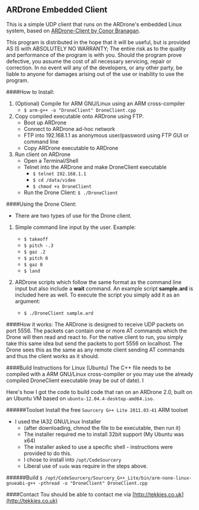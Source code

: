 ## ARDrone Embedded Client

This is a simple UDP client that runs on the ARDrone's embedded Linux system, based on [ARDrone-Client by Conor Branagan](https://github.com/conorbranagan/ARDrone-Client).

This program is distributed in the hope that it will be useful, but is provided AS IS with ABSOLUTELY NO WARRANTY; The entire risk as to the quality and performance of the program is with you. Should the program prove defective, you assume the cost of all necessary servicing, repair or correction. In no event will any of the developers, or any other party, be liable to anyone for damages arising out of the use or inability to use the program. 

####How to Install:

1. (Optional) Compile for ARM GNU/Linux using an ARM cross-compiler
	- `$ arm-g++ -o "DroneClient" DroneClient.cpp`
2. Copy compiled executable onto ARDrone using FTP. 
	- Boot up ARDrone
	- Connect to ARDrone ad-hoc network
	- FTP into 192.168.1.1 as anonymous user/password using FTP GUI or command line
	- Copy ARDrone executable to ARDrone
3. Run client on ARDrone
	- Open a Terminal/Shell
	- Telnet into the ARDrone and make DroneClient executable
		- `$ telnet 192.168.1.1`
		- `$ cd /data/video`
		- `$ chmod +x DroneClient`
	- Run the Drone Client: `$ ./DroneClient`

		
####Using the Drone Client:
- There are two types of use for the Drone client. 

1. Simple command line input by the user. Example:
	- `$ takeoff`
	- `$ pitch -.3`
	- `$ gaz .2`
	- `$ pitch 0`
	- `$ gaz 0`
	- `$ land`
	
2. ARDrone scripts which follow the same format as the command line input but also include a **wait** command. An example script **sample.ard**
is included here as well. To execute the script you simply add it as an argument:
	- `$ ./DroneClient sample.ard`


####How it works:
The ARDrone is designed to receive UDP packets on port 5556. The packets can contain one or more AT commands which the Drone will then
read and react to. For the native client to run, you simply take this same idea but send the packets to port 5556 on localhost. The Drone
sees this as the same as any remote client sending AT commands and thus the client works as it should.

####Build Instructions for Linux (Ubuntu)
The C++ file needs to be compiled with a ARM GNU/Linux cross-compiler or you may use the already compiled DroneClient executable (may be out of date).    I 

Here's how I got the code to build code that ran on an ARDrone 2.0, built on an Ubuntu VM based on `ubuntu-12.04.4-desktop-amd64.iso`.

######Toolset
Install the free `Sourcery G++ Lite 2011.03-41` ARM toolset

* I used the IA32 GNU/Linux Installer
  * (after downloading, chmod the file to be executable, then run it)
  * The installer required me to install 32bit support (My Ubuntu was x64)
  * The installer asked to use a specific shell - instructions were provided to do this.
  * I chose to install into `/opt/CodeSourcery`
  * Liberal use of `sudo` was require in the steps above.

######Build
`$ /opt/CodeSourcery/Sourcery_G++_Lite/bin/arm-none-linux-gnueabi-g++ -pthread -o "DroneClient" DroneClient.cpp`

####Contact
Tou should be able to contact me via [http://tekkies.co.uk](http://tekkies.co.uk)

	
